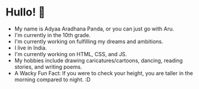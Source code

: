 # Hullo! 👋
- My name is Adyaa Aradhana Panda, or you can just go with Aru. 
- I'm currently in the 10th grade.
- I'm currently working on fulfilling my dreams and ambitions.
- I live in India.
- I'm currently working on HTML, CSS, and JS.
- My hobbies include drawing caricatures/cartoons, dancing, reading stories, and writing poems.
- A Wacky Fun Fact: If you were to check your height, you are taller in the morning compared to night. :D
